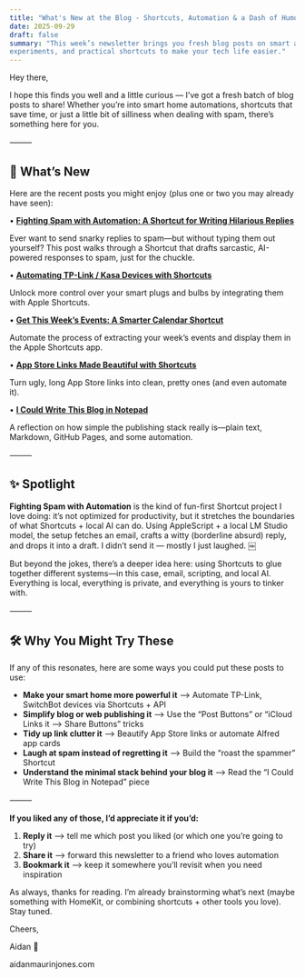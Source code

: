 ```yaml
---
title: "What's New at the Blog - Shortcuts, Automation & a Dash of Humor"
date: 2025-09-29
draft: false
summary: "This week’s newsletter brings you fresh blog posts on smart automations, playful 
experiments, and practical shortcuts to make your tech life easier."
---
```


Hey there,

I hope this finds you well and a little curious — I’ve got a fresh batch of blog posts to 
share! Whether you’re into smart home automations, shortcuts that save time, or just a little 
bit of silliness when dealing with spam, there’s something here for you.

⸻

## 📰 What’s New

Here are the recent posts you might enjoy (plus one or two you may already have seen):

• **[Fighting Spam with Automation: A Shortcut for Writing Hilarious Replies](https://aidanmaurinjones.com/posts/fighting-spam-with-automation--a-shortcut-for-writing-hilarious-replies)**

Ever want to send snarky replies to spam—but without typing them out yourself? This post 
walks through a Shortcut that drafts sarcastic, AI-powered responses to spam, just for the 
chuckle.

• **[Automating TP-Link / Kasa Devices with Shortcuts](https://aidanmaurinjones.com/posts/automating-tp-link-kasa-devices-with-shortcuts/)**

Unlock more control over your smart plugs and bulbs by integrating them with Apple Shortcuts.

• **[Get This Week’s Events: A Smarter Calendar Shortcut](https://aidanmaurinjones.com/posts/get-this-weeks-events-a-smarter-calendar-shortcut/)**

Automate the process of extracting your week’s events and display them in the Apple Shortcuts 
app.

• **[App Store Links Made Beautiful with Shortcuts](https://aidanmaurinjones.com/posts/app-store-links-made-beautiful-with-shortcuts/)**

Turn ugly, long App Store links into clean, pretty ones (and even automate it).

• **[I Could Write This Blog in Notepad](https://aidanmaurinjones.com/posts/i-could-write-this-blog-in-notepad/)**

A reflection on how simple the publishing stack really is—plain text, Markdown, GitHub Pages, 
and some automation.

⸻

## ✨ Spotlight

**Fighting Spam with Automation** is the kind of fun-first Shortcut project I love doing: it’s 
not optimized for productivity, but it stretches the boundaries of what Shortcuts + local 
AI can do. Using AppleScript + a local LM Studio model, the setup fetches an email, crafts 
a witty (borderline absurd) reply, and drops it into a draft. I didn’t send it — mostly I 
just laughed.  ￼

But beyond the jokes, there’s a deeper idea here: using Shortcuts to glue together different 
systems—in this case, email, scripting, and local AI. Everything is local, everything is 
private, and everything is yours to tinker with.

⸻

## 🛠️ Why You Might Try These

If any of this resonates, here are some ways you could put these posts to use:

- **Make your smart home more powerful it** --> Automate TP-Link, SwitchBot devices via 
Shortcuts + API
- **Simplify blog or web publishing it** --> Use the “Post Buttons” or “iCloud Links it --> 
Share Buttons” tricks
- **Tidy up link clutter it** --> Beautify App Store links or automate Alfred app cards
- **Laugh at spam instead of regretting it** --> Build the “roast the spammer” Shortcut
- **Understand the minimal stack behind your blog	it** --> Read the “I Could Write This 
Blog in Notepad” piece

⸻

**If you liked any of those, I’d appreciate it if you’d:**

1.	**Reply it** --> tell me which post you liked (or which one you’re going to try)
2.	**Share it** --> forward this newsletter to a friend who loves automation
3.	**Bookmark it** --> keep it somewhere you’ll revisit when you need inspiration

As always, thanks for reading. I’m already brainstorming what’s next (maybe something with 
HomeKit, or combining shortcuts + other tools you love). Stay tuned.

Cheers,

Aidan 👋

aidanmaurinjones.com